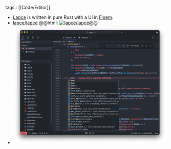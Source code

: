 tags:: [[Code/Editor]]

- [Lapce](https://lapce.dev/) is written in pure Rust with a UI in [Floem](https://github.com/lapce/floem).
- [lapce/lapce](https://github.com/lapce/lapce)
  @@html: <a href="https://github.com/lapce/lapce/"><img src="https://github-readme-stats-astronomer.vercel.app/api/pin/?username=lapce&repo=lapce&theme=tokyonight" alt="lapce/lapce"/></a>@@
- ![Lapce Demo](https://raw.githubusercontent.com/lapce/lapce/master/extra/images/screenshot.png)